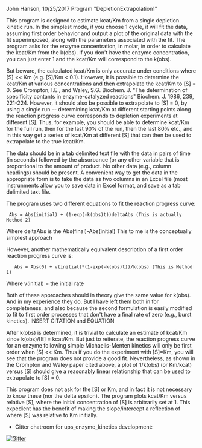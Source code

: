  John Hanson, 10/25/2017
Program "DepletionExtrapolation1"

This program is designed to estimate kcat/Km from a single depletion kinetic run.
In the simplest mode, if you choose 1 cycle, it will fit the data, assuming 
first order behavior and output a plot of the original data with the fit
superimposed, along with the parameters associated with the fit. The program
asks for the enzyme concentration, in molar, in order to calculate the kcat/Km
from the k(obs). If you don't have the enzyme concentration, you can just enter
1 and the kcat/Km will correspond to the k(obs).

But beware, the calculated kcat/Km is only accurate under conditions 
where [S] << Km (e.g. [S]/Km < 0.1). However, it is possible to determine the 
kcat/Km at various concentrations and then extrapolate the kcat/Km to [S] = 0.
See Crompton, I.E., and Waley, S.G. Biochem. J. "The determination of 
specificity contants in enzyme-catalyzed reactions" Biochem. J. 1986, 239,
221-224. However, it should also be possible to extrapolate to [S] = 0, by
using a single run -- determining kcat/Km at different starting points along
the reaction progress curve corresponds to depletion experiments at different [S].
Thus, for example, you should be able to determine kcat/Km for the full run,
then for the last 90% of the run, then the last 80% etc., and in this way
get a series of kcat/Km at different [S] that can then be used to extrapolate 
to the true kcat/Km.

The data should be in a tab delimited text file with the data in pairs of time 
(in seconds) followed by the absorbance (or any other variable that is proportional
to the amount of product. No other data (e.g., column headings) should be 
present. A convenient way to get the data in the appropriate form is to take
the data as two columns in an Excel file (most instrunments allow you to save
data in Excel format, and save as a tab delimited text file.

The program uses two different equations to fit the reaction progress curve:

     Abs = Abs(initial) + (1-exp(-k(obs)t))deltaAbs (This is actually Method 2)

Where deltaAbs is the Abs(final)-Abs(initial)
This to me is the conceptually simplest approach

However, another mathematically equivalent description of a first order reaction
progress curve is:

       Abs = Abs(0) + v(initial)*(1-exp(-k(obs)t))/k(obs) (This is Method 1)

 Where v(initial) = the initial rate

Both of these approaches should in theory give the same value for k(obs). And
in my experience they do. But I have left them both in for completeness, and
also because the second formulation is easily modified to fit to first order
processes that don't have a final rate of zero (e.g., burst kinetics).
INSERT CITATION and EQUATION

After k(obs) is determined, it is trivial to calculate an estimate of 
kcat/Km since k(obs)/[E] = kcat/Km. But just to reiterate, the reaction 
progress curve for an enzyme following simple Michaelis-Menten kinetics will
only be first order when [S] << Km. Thus if you do the experiment with [S]=Km,
you will see that the program does not provide a good fit. Nevertheless, as 
shown in the Crompton and Waley paper cited above, a plot of 1/k(obs) (or Km/kcat) 
versus [S] should give a reasonably linear relationship that can be used to 
extrapolate to [S] = 0.

This program does not ask for the [S] or Km, and in fact it is not necessary to
know these (nor the delta epsilon). The program plots kcat/Km versus relative [S], 
where the initial concentration of [S] is arbitrarily set at 1.
This expedient has the benefit of making the slope/intercept a reflection
of where [S] was relative to Km initially. 


* Gitter chatroom for ups_enzyme_kinetics development:

[![Gitter](https://badges.gitter.im/Join%20Chat.svg)](https://gitter.im/ups_enzyme_kinetics/Lobby?utm_source=share-link&utm_medium=link&utm_campaign=share-x]link)

